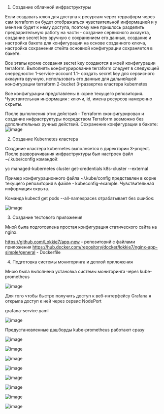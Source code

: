   1. Создание облачной инфраструктуры

  Если создавать ключ для доступа к ресурсам через терраформ через сам terraform он будет отображаться чувствительной информацией и у меня не будет к нему доступа, поэтому мне пришлось разделить предварительную работу на части - создание сервисного аккаунта, создание secret key вручную с сохранением его данных, создание и настройка бакета для конфигурации на основе созданного ключа, настройка сохранения стейта основной конфигурации сохраняется в бакете.

  Все этапы кроме создания secret key создаются в моей конфигурации terraform.
  Выполнять конфигурирование terraform следует в следующей очередности:
  1-service-account
    1.1- создать secret key для сервисного аккаунта вручную, использовать его данные для дальнейшей конфигурации terraform
  2-bucket
  3-развертка кластера kubernetes

  Все конфигурации представлены в корне текущего репозитория. Чувствительная информация : ключи, id, имена ресурсов намеренно скрыты.

  После выполнения этих действий - Terraform сконфигурирован и создание инфраструктуры посредством Terraform возможно без дополнительных ручных действий.
Сохранение конфигурации в бакете: 
![image](https://github.com/user-attachments/assets/fe4cdf3f-dcce-4472-947f-ace939be44db)

2. Создание Kubernetes кластера

Создание кластера kubernetes выполняется в директории 3-project. После разворачивания инфраструктуры был настроен файл ~/.kube/config командой:

yc managed-kubernetes cluster get-credentials k8s-cluster --external

Пример конфигурационного файла ~/.kube/config представлен в корне текущего репозитория в файле - kubeconfig-example. Чувствительная информация скрыта.

Команда kubectl get pods --all-namespaces отрабатывает без ошибок:

![image](https://github.com/user-attachments/assets/1be3c3cf-9d00-4462-afb5-687362d78d88)

3. Создание тестового приложения

Мной была подготовлена простая конфигурация статического сайта на nginx.

https://github.com/Lokkie7/app-new - репозиторий с файлами приложения
https://hub.docker.com/repository/docker/lokkie7/nginx-app-simple/general - Dockerfile

4. Подготовка cистемы мониторинга и деплой приложения

Мною была выполнена установка системы мониторинга через kube-prometheus

![image](https://github.com/user-attachments/assets/602b4b37-a4cd-4f7d-9ad8-d9d515ec7ad0)

Для того чтобы быстро получить доступ к веб-интерфейсу Grafana я открыла доступ к ней через сервис NodePort

grafana-service.yaml

![image](https://github.com/user-attachments/assets/fbc48e59-5784-4a0d-83ab-a1ecdea5bce0)

Предустановленные дашборды kube-prometheus работают сразу

![image](https://github.com/user-attachments/assets/30999446-7354-4d59-8d1c-99b32c4b6a09)


![image](https://github.com/user-attachments/assets/68fef964-dd5e-4b77-86bf-e0a434521417)

![image](https://github.com/user-attachments/assets/9d310877-a4c1-45c5-a8bd-58c4243e3a05)

![image](https://github.com/user-attachments/assets/00c6a472-7d5d-45ea-952f-1a4fa4045e03)

![image](https://github.com/user-attachments/assets/61c7c0de-206d-4be5-91fa-f6cef48f2b6f)

![image](https://github.com/user-attachments/assets/55ba39d4-68f4-4863-b485-0aad714e56ba)

![image](https://github.com/user-attachments/assets/3387f680-0543-466d-8b57-6e68a8baf619)

![image](https://github.com/user-attachments/assets/ce05a3b8-9800-4ea5-ac8a-4d92dea77668)
